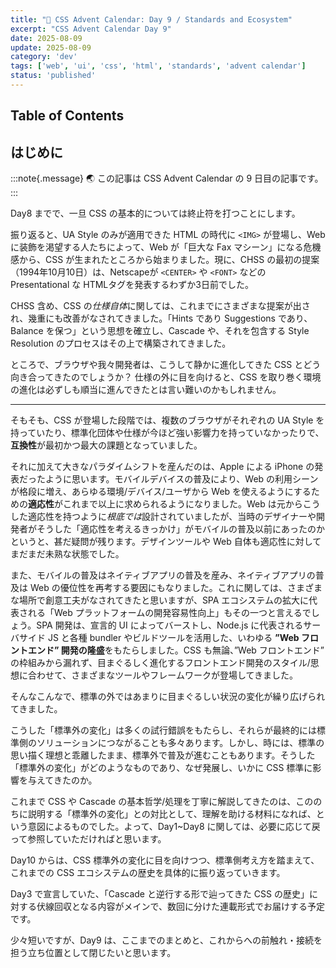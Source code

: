 ```yaml
---
title: "🎨 CSS Advent Calendar: Day 9 / Standards and Ecosystem"
excerpt: "CSS Advent Calendar Day 9"
date: 2025-08-09
update: 2025-08-09
category: 'dev'
tags: ['web', 'ui', 'css', 'html', 'standards', 'advent calendar']
status: 'published'
---
```


## Table of Contents

## はじめに

:::note{.message}
🌏 この記事は CSS Advent Calendar の 9 日目の記事です。
:::

Day8 までで、一旦 CSS の基本的については終止符を打つことにします。

振り返ると、UA Style のみが適用できた HTML の時代に `<IMG>` が登場し、Web に装飾を渇望する人たちによって、Web が「巨大な Fax マシーン」になる危機感から、CSS が生まれたところから始まりました。現に、CHSS の最初の提案（1994年10月10日）は、Netscapeが `<CENTER>` や `<FONT>` などの Presentational な HTMLタグを発表するわずか3日前でした。

CHSS 含め、CSS の*仕様自体*に関しては、これまでにさまざまな提案が出され、幾重にも改善がなされてきました。「Hints であり Suggestions であり、Balance を保つ」という思想を確立し、Cascade や、それを包含する Style Resolution のプロセスはその上で構築されてきました。

ところで、ブラウザや我々開発者は、こうして静かに進化してきた CSS とどう向き合ってきたのでしょうか？ 仕様の外に目を向けると、CSS を取り巻く環境の進化は必ずしも順当に進んできたとは言い難いのかもしれません。

---

そもそも、CSS が登場した段階では、複数のブラウザがそれぞれの UA Style を持っていたり、標準化団体や仕様が今ほど強い影響力を持っていなかったりで、**互換性**が最初かつ最大の課題となっていました。

それに加えて大きなパラダイムシフトを産んだのは、Apple による iPhone の発表だったように思います。モバイルデバイスの普及により、Web の利用シーンが格段に増え、あらゆる環境/デバイス/ユーザから Web を使えるようにするための**適応性**がこれまで以上に求められるようになりました。Web は元からこうした適応性を持つように*根底では*設計されていましたが、当時のデザイナーや開発者がそうした「適応性を考えるきっかけ」がモバイルの普及以前にあったのかというと、甚だ疑問が残ります。デザインツールや Web 自体も適応性に対してまだまだ未熟な状態でした。

また、モバイルの普及はネイティブアプリの普及を産み、ネイティブアプリの普及は Web の優位性を再考する要因にもなりました。これに関しては、さまざまな場所で創意工夫がなされてきたと思いますが、SPA エコシステムの拡大に代表される「Web プラットフォームの開発容易性向上」もその一つと言えるでしょう。SPA 開発は、宣言的 UI によってバーストし、Node.js に代表されるサーバサイド JS と各種 bundler やビルドツールを活用した、いわゆる **”Web フロントエンド” 開発の隆盛**をもたらしました。CSS も無論、”Web フロントエンド” の枠組みから漏れず、目まぐるしく進化するフロントエンド開発のスタイル/思想に合わせて、さまざまなツールやフレームワークが登場してきました。

そんなこんなで、標準の外ではあまりに目まぐるしい状況の変化が繰り広げられてきました。

こうした「標準外の変化」は多くの試行錯誤をもたらし、それらが最終的には標準側のソリューションにつながることも多々あります。しかし、時には、標準の思い描く理想と乖離したまま、標準外で普及が進むこともあります。そうした「標準外の変化」がどのようなものであり、なぜ発展し、いかに CSS 標準に影響を与えてきたのか。

これまで CSS や Cascade の基本哲学/処理を丁寧に解説してきたのは、こののちに説明する「標準外の変化」との対比として、理解を助ける材料になれば、という意図によるものでした。よって、Day1~Day8 に関しては、必要に応じて戻って参照していただければと思います。

Day10 からは、CSS 標準外の変化に目を向けつつ、標準側考え方を踏まえて、これまでの CSS エコシステムの歴史を具体的に振り返っていきます。

Day3 で宣言していた、「Cascade と逆行する形で辿ってきた CSS の歴史」に対する伏線回収となる内容がメインで、数回に分けた連載形式でお届けする予定です。

少々短いですが、Day9 は、ここまでのまとめと、これからへの前触れ・接続を担う立ち位置として閉じたいと思います。
